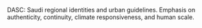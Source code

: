 DASC: Saudi regional identities and urban guidelines. Emphasis on authenticity, continuity, climate responsiveness, and human scale.